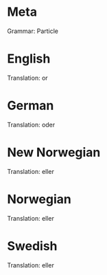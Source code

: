 Meta
====

Grammar: Particle


English
=======

Translation: or



German
======

Translation: oder



New Norwegian
=============

Translation: eller



Norwegian
=========

Translation: eller



Swedish
=======

Translation: eller
